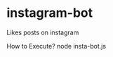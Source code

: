 # instagram-bot
Likes posts on instagram

How to Execute?
node insta-bot.js <fb-username> <fb-password> <hashtag>
